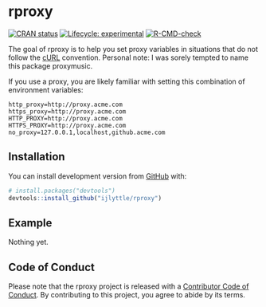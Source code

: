 
<!-- README.md is generated from README.Rmd. Please edit that file -->

# rproxy

<!-- badges: start -->

[![CRAN
status](https://www.r-pkg.org/badges/version/rproxy)](https://CRAN.R-project.org/package=rproxy)
[![Lifecycle:
experimental](https://img.shields.io/badge/lifecycle-experimental-orange.svg)](https://www.tidyverse.org/lifecycle/#experimental)
[![R-CMD-check](https://github.com/ijlyttle/rproxy/workflows/R-CMD-check/badge.svg)](https://github.com/ijlyttle/rproxy/actions)

<!-- badges: end -->

The goal of rproxy is to help you set proxy variables in situations that
do not follow the [cURL](https://curl.se/) convention. Personal note: I
was sorely tempted to name this package proxymusic.

If you use a proxy, you are likely familiar with setting this
combination of environment variables:

    http_proxy=http://proxy.acme.com
    https_proxy=http://proxy.acme.com
    HTTP_PROXY=http://proxy.acme.com
    HTTPS_PROXY=http://proxy.acme.com
    no_proxy=127.0.0.1,localhost,github.acme.com

## Installation

You can install development version from [GitHub](https://github.com/)
with:

``` r
# install.packages("devtools")
devtools::install_github("ijlyttle/rproxy")
```

## Example

Nothing yet.

## Code of Conduct

Please note that the rproxy project is released with a [Contributor Code
of
Conduct](https://contributor-covenant.org/version/2/0/CODE_OF_CONDUCT.html).
By contributing to this project, you agree to abide by its terms.
